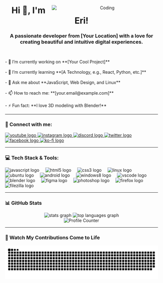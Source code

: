 <div align="center">
  <img align="right" alt="Coding" width="350" src="https://i.pinimg.com/originals/e4/26/70/e426702edf874b181aced1e2fa5c6cde.gif">

  <h1>Hi 👋, I'm Eri!</h1>
  
  <h3>A passionate developer from [Your Location] with a love for creating beautiful and intuitive digital experiences.</h3>
  
  <br>

  <p align="left">
    - 🔭 I’m currently working on **[Your Cool Project]**
    <br><br>
    - 🌱 I’m currently learning **[A Technology, e.g., React, Python, etc.]**
    <br><br>
    - 💬 Ask me about **JavaScript, Web Design, and Linux**
    <br><br>
    - 📫 How to reach me: **[your.email@example.com]**
    <br><br>
    - ⚡ Fun fact: **I love 3D modeling with Blender!**
  </p>
</div>

---

### 🔗 Connect with me:
<p align="left">
  <a href="https://youtube.com/c/your-channel-name" target="blank">
    <img src="https://img.shields.io/static/v1?message=Youtube&logo=youtube&label=&color=FF0000&logoColor=white&labelColor=&style=for-the-badge" height="35" alt="youtube logo" />
  </a>
  <a href="https://instagram.com/your-username" target="blank">
    <img src="https://img.shields.io/static/v1?message=Instagram&logo=instagram&label=&color=E4405F&logoColor=white&labelColor=&style=for-the-badge" height="35" alt="instagram logo" />
  </a>
  <a href="https://discord.com/users/your-discord-id" target="blank">
    <img src="https://img.shields.io/static/v1?message=Discord&logo=discord&label=&color=7289DA&logoColor=white&labelColor=&style=for-the-badge" height="35" alt="discord logo" />
  </a>
  <a href="https://twitter.com/your-username" target="blank">
    <img src="https://img.shields.io/static/v1?message=Twitter&logo=twitter&label=&color=1DA1F2&logoColor=white&labelColor=&style=for-the-badge" height="35" alt="twitter logo" />
  </a>
  <a href="https://facebook.com/your-username" target="blank">
    <img src="https://img.shields.io/static/v1?message=Facebook&logo=facebook&label=&color=1877F2&logoColor=white&labelColor=&style=for-the-badge" height="35" alt="facebook logo" />
  </a>
  <a href="https://ko-fi.com/your-username" target="blank">
    <img src="https://img.shields.io/static/v1?message=Ko-fi&logo=ko-fi&label=&color=F16061&logoColor=white&labelColor=&style=for-the-badge" height="35" alt="ko-fi logo" />
  </a>
</p>

---

### 💻 Tech Stack & Tools:
<div align="left"> 
  <!-- Programming & Markup -->
  <img src="https://cdn.jsdelivr.net/gh/devicons/devicon/icons/javascript/javascript-original.svg" height="30" alt="javascript logo"  />
  <img width="12" />
  <img src="https://cdn.jsdelivr.net/gh/devicons/devicon/icons/html5/html5-original.svg" height="30" alt="html5 logo"  />
  <img width="12" />
  <img src="https://cdn.jsdelivr.net/gh/devicons/devicon/icons/css3/css3-original.svg" height="30" alt="css3 logo"  />
  <img width="12" />
  
  <!-- OS & Platforms -->
  <img src="https://img.shields.io/badge/Linux-FCC624?logo=linux&logoColor=black&style=for-the-badge" height="30" alt="linux logo"  />
  <img width="12" />
  <img src="https://img.shields.io/badge/Ubuntu-E95420?logo=ubuntu&logoColor=white&style=for-the-badge" height="30" alt="ubuntu logo"  />
  <img width="12" />
  <img src="https://cdn.jsdelivr.net/gh/devicons/devicon/icons/android/android-original.svg" height="30" alt="android logo"  />
  <img width="12" />
  <img src="https://cdn.jsdelivr.net/gh/devicons/devicon/icons/windows8/windows8-original.svg" height="30" alt="windows8 logo"  />
  <img width="12" />
  
  <!-- Software & Tools -->
  <img src="https://cdn.jsdelivr.net/gh/devicons/devicon/icons/vscode/vscode-original.svg" height="30" alt="vscode logo"  />
  <img width="12" />
  <img src="https://img.shields.io/badge/Blender-F5792A?logo=blender&logoColor=black&style=for-the-badge" height="30" alt="blender logo"  />
  <img width="12" />
  <img src="https://cdn.jsdelivr.net/gh/devicons/devicon/icons/figma/figma-original.svg" height="30" alt="figma logo"  />
  <img width="12" />
  <img src="https://cdn.simpleicons.org/adobephotoshop/31A8FF" height="30" alt="photoshop logo"  />
  <img width="12" />
  <img src="https://cdn.jsdelivr.net/gh/devicons/devicon/icons/firefox/firefox-original.svg" height="30" alt="firefox logo"  />
  <img width="12" />
  <img src="https://cdn.jsdelivr.net/gh/devicons/devicon/icons/filezilla/filezilla-plain.svg" height="30" alt="filezilla logo"  />
</div>

---

### 📊 GitHub Stats

<div align="center">
  <img src="https://github-readme-stats.vercel.app/api?username=Eri-Boutsuki&hide_title=false&hide_rank=false&show_icons=true&include_all_commits=true&count_private=true&disable_animations=false&theme=dracula&locale=en&hide_border=false" height="150" alt="stats graph" />
  <img src="https://github-readme-stats.vercel.app/api/top-langs?username=Eri-Boutsuki&locale=en&hide_title=false&layout=compact&card_width=320&langs_count=5&theme=dracula&hide_border=false" height="150" alt="top languages graph" />
  <br>
  <img src="https://profile-counter.glitch.me/Eri-Boutsuki/count.svg?" alt="Profile Counter" />
</div>

---

### 🐍 Watch My Contributions Come to Life

<div align="center">
  <picture>
    <!-- Dark Mode Snake with Dracula-themed colors -->
    <source 
      media="(prefers-color-scheme: dark)" 
      srcset="https://raw.githubusercontent.com/platane/snk/output/github-contribution-grid-snake-dark.svg?user=Eri-Boutsuki&theme=dark&color_snake=#ff79c6,#bd93f9,#ffb86c"
    />
    <!-- Light Mode Snake with a solid purple color -->
    <source 
      media="(prefers-color-scheme: light)" 
      srcset="https://raw.githubusercontent.com/platane/snk/output/github-contribution-grid-snake.svg?user=Eri-Boutsuki&color_snake=#7928a1"
    />
    <img 
      alt="github contribution grid snake animation" 
      src="https://raw.githubusercontent.com/platane/snk/output/github-contribution-grid-snake.svg?user=Eri-Boutsuki" 
    />
  </picture>
</div>


